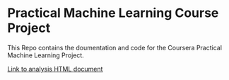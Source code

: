 Practical Machine Learning Course Project
====================================================

This Repo contains the doumentation and code for the Coursera Practical Machine Learning Project.

[Link to analysis HTML document](http://apclement.github.io/PracticalMachineLearningProject/writeup.html)

